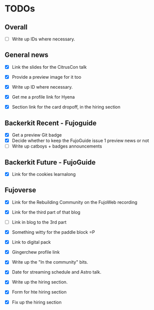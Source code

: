 # TODOs

## Overall

- [ ] Write up IDs where necessary.

## General news

- [x] Link the slides for the CitrusCon talk
- [x] Provide a preview image for it too
- [x] Write up ID where necessary.

- [x] Get me a profile link for Hyena
- [x] Section link for the card dropoff, in the hiring section

## Backerkit Recent - Fujoguide

- [x] Get a preview Git badge
- [x] Decide whether to keep the FujoGuide issue 1 preview news or not
- [ ] Write up catboys + badges announcements

## Backerkit Future - FujoGuide

- [x] Link for the cookies learnalong

## Fujoverse

- [x] Link for the Rebuilding Community on the FujoWeb recording
- [x] Link for the third part of that blog
- [ ] Link in blog to the 3rd part
- [x] Something witty for the paddle block =P

- [x] Link to digital pack
- [x] Gingerchew profile link

- [x] Write up the "In the community" bits.

- [x] Date for streaming schedule and Astro talk.

- [x] Write up the hiring section.
- [x] Form for hte hiring section
- [x] Fix up the hiring section
